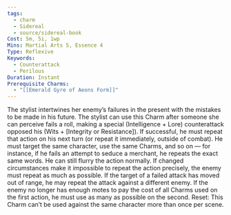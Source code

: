 ```yaml
---
tags:
  - charm
  - Sidereal
  - source/sidereal-book
Cost: 5m, 5i, 1wp
Mins: Martial Arts 5, Essence 4
Type: Reflexive
Keywords:
  - Counterattack
  - Perilous
Duration: Instant
Prerequisite Charms:
  - "[[Emerald Gyre of Aeons Form]]"
---
```

The stylist intertwines her enemy’s failures in the present with the mistakes to be made in his future. The stylist can use this Charm after someone she can perceive fails a roll, making a special (Intelligence + Lore) counterattack opposed his (Wits + [Integrity or Resistance]). If successful, he must repeat that action on his next turn (or repeat it immediately, outside of combat). He must target the same character, use the same Charms, and so on — for instance, if he fails an attempt to seduce a merchant, he repeats the exact same words. He can still flurry the action normally. If changed circumstances make it impossible to repeat the action precisely, the enemy must repeat as much as possible. If the target of a failed attack has moved out of range, he may repeat the attack against a different enemy. If the enemy no longer has enough motes to pay the cost of all Charms used on the first action, he must use as many as possible on the second. Reset: This Charm can’t be used against the same character more than once per scene.